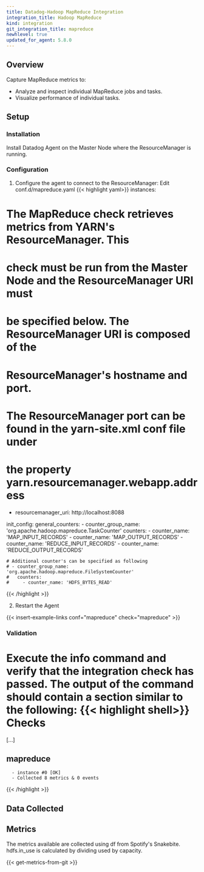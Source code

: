 ```yaml
---
title: Datadog-Hadoop MapReduce Integration
integration_title: Hadoop MapReduce
kind: integration
git_integration_title: mapreduce
newhlevel: true
updated_for_agent: 5.8.0
---
```

## Overview

Capture MapReduce metrics to:

* Analyze and inspect individual MapReduce jobs and tasks.
* Visualize performance of individual tasks.

## Setup
### Installation

Install Datadog Agent on the Master Node where the ResourceManager is running.

### Configuration

1.  Configure the agent to connect to the ResourceManager: Edit conf.d/mapreduce.yaml
{{< highlight yaml>}}
instances:
  # The MapReduce check retrieves metrics from YARN's ResourceManager. This
  # check must be run from the Master Node and the ResourceManager URI must
  # be specified below. The ResourceManager URI is composed of the
  # ResourceManager's hostname and port.
  # The ResourceManager port can be found in the yarn-site.xml conf file under
  # the property yarn.resourcemanager.webapp.address
  - resourcemanager_uri: http://localhost:8088

init_config:
 general_counters:
    - counter_group_name: 'org.apache.hadoop.mapreduce.TaskCounter'
      counters:
        - counter_name: 'MAP_INPUT_RECORDS'
        - counter_name: 'MAP_OUTPUT_RECORDS'
        - counter_name: 'REDUCE_INPUT_RECORDS'
        - counter_name: 'REDUCE_OUTPUT_RECORDS'

    # Additional counter's can be specified as following
    # - counter_group_name: 'org.apache.hadoop.mapreduce.FileSystemCounter'
    #   counters:
    #     - counter_name: 'HDFS_BYTES_READ'
{{< /highlight >}}

2. Restart the Agent

{{< insert-example-links conf="mapreduce" check="mapreduce" >}}

### Validation

Execute the info command and verify that the integration check has passed. The output of the command should contain a section similar to the following:
{{< highlight shell>}}
Checks
======

  [...]

  mapreduce
  ---------
      - instance #0 [OK]
      - Collected 8 metrics & 0 events
{{< /highlight >}}

## Data Collected
## Metrics

The metrics available are collected using df from Spotify's Snakebite. hdfs.in_use is calculated by dividing used by capacity.

{{< get-metrics-from-git >}}
